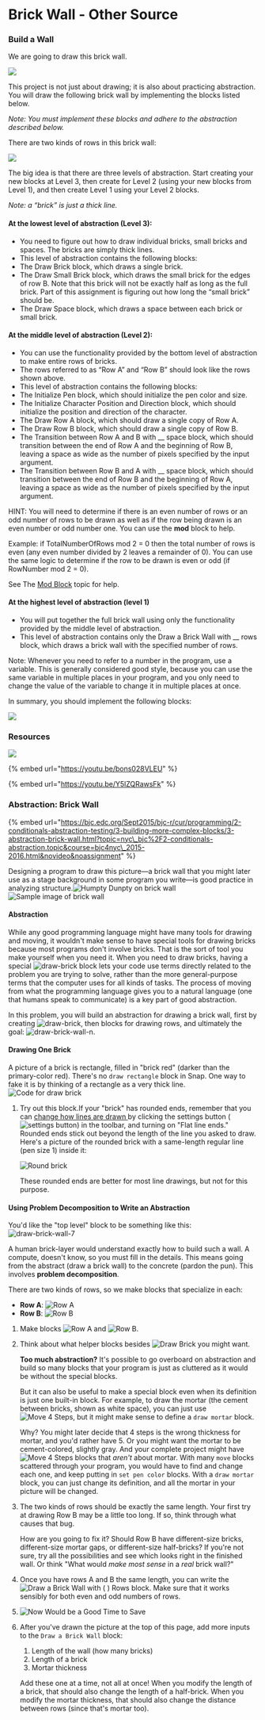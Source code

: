 # Brick Wall - Other Source

### Build a Wall

We are going to draw this brick wall.

![](../../.gitbook/assets/34%20%282%29.png)

This project is not just about drawing; it is also about practicing abstraction. You will draw the following brick wall by implementing the blocks listed below.

_Note: You must implement these blocks and adhere to the abstraction described below._

There are two kinds of rows in this brick wall:

![](../../.gitbook/assets/35%20%281%29.png)

The big idea is that there are three levels of abstraction. Start creating your new blocks at Level 3, then create for Level 2 \(using your new blocks from Level 1\), and then create Level 1 using your Level 2 blocks.

_Note: a “brick” is just a thick line._

#### At the lowest level of abstraction \(Level 3\):

* You need to figure out how to draw individual bricks, small bricks and spaces. The bricks are simply thick lines.
* This level of abstraction contains the following blocks:
* The Draw Brick block, which draws a single brick.
* The Draw Small Brick block, which draws the small brick for the edges of row B. Note that this brick will not be exactly half as long as the full brick. Part of this assignment is figuring out how long the “small brick” should be.
* The Draw Space block, which draws a space between each brick or small brick.

#### At the middle level of abstraction \(Level 2\):

* You can use the functionality provided by the bottom level of abstraction to make entire rows of bricks.
* The rows referred to as “Row A” and “Row B” should look like the rows shown above.
* This level of abstraction contains the following blocks:
* The Initialize Pen block, which should initialize the pen color and size.
* The Initialize Character Position and Direction block, which should initialize the position and direction of the character.
* The Draw Row A block, which should draw a single copy of Row A.
* The Draw Row B block, which should draw a single copy of Row B.
* The Transition between Row A and B with \_\_ space block, which should transition between the end of Row A and the beginning of Row B, leaving a space as wide as the number of pixels specified by the input argument.
* The Transition between Row B and A with \_\_ space block, which should transition between the end of Row B and the beginning of Row A, leaving a space as wide as the number of pixels specified by the input argument.

HINT: You will need to determine if there is an even number of rows or an odd number of rows to be drawn as well as if the row being drawn is an even number or odd number one. You can use the **mod** block to help.

Example: if TotalNumberOfRows mod 2 = 0 then the total number of rows is even \(any even number divided by 2 leaves a remainder of 0\). You can use the same logic to determine if the row to be drawn is even or odd \(if RowNumber mod 2 = 0\).

See The [Mod Block]() topic for help.

#### At the highest level of abstraction \(level 1\)

* You will put together the full brick wall using only the functionality provided by the middle level of abstraction.
* This level of abstraction contains only the Draw a Brick Wall with \_\_ rows block, which draws a brick wall with the specified number of rows.

Note: Whenever you need to refer to a number in the program, use a variable. This is generally considered good style, because you can use the same variable in multiple places in your program, and you only need to change the value of the variable to change it in multiple places at once.

In summary, you should implement the following blocks:

![](../../.gitbook/assets/36.png)

### Resources

![](../../.gitbook/assets/image%20%2884%29.png)

{% embed url="https://youtu.be/bons028VLEU" %}



{% embed url="https://youtu.be/Y5lZQRawsFk" %}



### Abstraction: Brick Wall

{% embed url="https://bjc.edc.org/Sept2015/bjc-r/cur/programming/2-conditionals-abstraction-testing/3-building-more-complex-blocks/3-abstraction-brick-wall.html?topic=nyc\_bjc%2F2-conditionals-abstraction.topic&course=bjc4nyc\_2015-2016.html&novideo&noassignment" %}



Designing a program to draw this picture—a brick wall that you might later use as a stage background in some program you write—is good practice in analyzing structure.![Humpty Dunpty on brick wall](https://bjc.edc.org/Sept2015/bjc-r/img/2-conditionals-abstraction-testing/Humpty_Dumpty_Tenniel.png)![Sample image of brick wall](https://bjc.edc.org/Sept2015/bjc-r/img/abstraction/new-brickwall/wall.png)

#### Abstraction

While any good programming language might have many tools for drawing and moving, it wouldn't make sense to have special tools for drawing bricks because most programs don't involve bricks. That is the sort of tool you make yourself when you need it. When you need to draw bricks, having a special ![draw-brick](https://bjc.edc.org/Sept2015/bjc-r/img/abstraction/new-brickwall/draw-brick.png) block lets your code use terms directly related to the problem you are trying to solve, rather than the more general-purpose terms that the computer uses for all kinds of tasks. The process of moving from what the programming language gives you to a natural language \(one that humans speak to communicate\) is a key part of good abstraction.

In this problem, you will build an abstraction for drawing a brick wall, first by creating ![draw-brick](https://bjc.edc.org/Sept2015/bjc-r/img/abstraction/new-brickwall/draw-brick.png), then blocks for drawing rows, and ultimately the goal: ![draw-brick-wall-n](https://bjc.edc.org/Sept2015/bjc-r/img/abstraction/new-brickwall/draw-brick-wall-num.png).

#### Drawing One Brick

A picture of a brick is rectangle, filled in "brick red" \(darker than the primary-color red\). There's no `draw rectangle` block in Snap. One way to fake it is by thinking of a rectangle as a very thick line.![Code for draw brick](https://bjc.edc.org/Sept2015/bjc-r/img/abstraction/new-brickwall/draw-brick-code.png)

1. Try out this block.If your "brick" has rounded ends, remember that you can [change how lines are drawn ](https://bjc.edc.org/Sept2015/bjc-r/cur/programming/2-conditionals-abstraction-testing/3-building-more-complex-blocks/bjc-r/cur/programming/2-conditionals-abstraction-testing/2-script-variables/2-script-variable-projects.html)by clicking the settings button \(![settings button](https://bjc.edc.org/Sept2015/bjc-r/img/sys/settings.png)\) in the toolbar, and turning on "Flat line ends." Rounded ends stick out beyond the length of the line you asked to draw. Here's a picture of the rounded brick with a same-length regular line \(pen size 1\) inside it:

   ![Round brick](https://bjc.edc.org/Sept2015/bjc-r/img/abstraction/new-brickwall/round-brick.png)

   These rounded ends are better for most line drawings, but not for this purpose.

#### Using Problem Decomposition to Write an Abstraction

You'd like the "top level" block to be something like this:![draw-brick-wall-7](https://bjc.edc.org/Sept2015/bjc-r/img/abstraction/new-brickwall/draw-brick-wall-7.png)

A human brick-layer would understand exactly how to build such a wall. A compute, doesn't know, so you must fill in the details. This means going from the abstract \(draw a brick wall\) to the concrete \(pardon the pun\). This involves **problem decomposition**.

There are two kinds of rows, so we make blocks that specialize in each:

* **Row A**: ![Row A](https://bjc.edc.org/Sept2015/bjc-r/img/abstraction/new-brickwall/row-a.png)
* **Row B**: ![Row B](https://bjc.edc.org/Sept2015/bjc-r/img/abstraction/new-brickwall/row-b.png)

1. Make blocks ![Row A](https://bjc.edc.org/Sept2015/bjc-r/img/abstraction/new-brickwall/rowa-block.png) and ![Row B](https://bjc.edc.org/Sept2015/bjc-r/img/abstraction/new-brickwall/rowb-block.png).
2. Think about what helper blocks besides ![Draw Brick](https://bjc.edc.org/Sept2015/bjc-r/img/abstraction/new-brickwall/draw-brick.png) you might want.

   **Too much abstraction?** It's possible to go overboard on abstraction and build so many blocks that your program is just as cluttered as it would be without the special blocks.

   But it can also be useful to make a special block even when its definition is just one built-in block. For example, to draw the mortar \(the cement between bricks, shown as white space\), you can just use ![Move 4 Steps](https://bjc.edc.org/Sept2015/bjc-r/img/abstraction/new-brickwall/move4.png), but it might make sense to define a `draw mortar` block.

   Why? You might later decide that 4 steps is the wrong thickness for mortar, and you'd rather have 5. Or you might want the mortar to be cement-colored, slightly gray. And your complete project might have ![Move 4 Steps](https://bjc.edc.org/Sept2015/bjc-r/img/abstraction/new-brickwall/move4.png) blocks that _aren't_ about mortar. With many `move` blocks scattered through your program, you would have to find and change each one, and keep putting in `set pen color` blocks. With a `draw mortar` block, you can just change its definition, and all the mortar in your picture will be changed.

3. The two kinds of rows should be exactly the same length. Your first try at drawing Row B may be a little too long. If so, think through what causes that bug.

   How are you going to fix it? Should Row B have different-size bricks, different-size mortar gaps, or different-size half-bricks? If you're not sure, try all the possibilities and see which looks right in the finished wall. Or think "What would _make most sense_ in a _real_ brick wall?"

4. Once you have rows A and B the same length, you can write the ![Draw a Brick Wall with \( \) Rows](https://bjc.edc.org/Sept2015/bjc-r/img/abstraction/new-brickwall/draw-brick-wall-num.png) block. Make sure that it works sensibly for both even and odd numbers of rows.

 

1. ![Now Would be a Good Time to Save](https://bjc.edc.org/Sept2015/bjc-r/img/icons/save-now.png)
2. After you've drawn the picture at the top of this page, add more inputs to the `Draw a Brick Wall` block:

   1. Length of the wall \(how many bricks\)
   2. Length of a brick
   3. Mortar thickness

   Add these one at a time, not all at once! When you modify the length of a brick, that should also change the length of a half-brick. When you modify the mortar thickness, that should also change the distance between rows \(since that's mortar too\).

